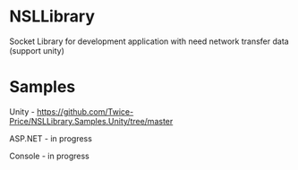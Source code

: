 # NSLLibrary
Socket Library for development application with need network transfer data (support unity)


# Samples
Unity - https://github.com/Twice-Price/NSLLibrary.Samples.Unity/tree/master

ASP.NET - in progress

Console - in progress
